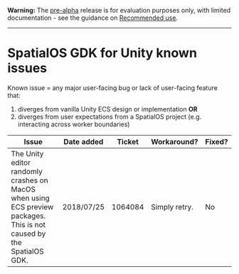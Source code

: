 **Warning:** The [pre-alpha](https://docs.improbable.io/reference/latest/shared/release-policy#maturity-stages) release is for evaluation purposes only, with limited documentation - see the guidance on [Recommended use](../README.md#recommended-use).

----

# SpatialOS GDK for Unity known issues

Known issue = any major user-facing bug or lack of user-facing feature that:
1. diverges from vanilla Unity ECS design or implementation **OR**
1. diverges from user expectations from a SpatialOS project (e.g. interacting across worker boundaries)

| Issue | Date added | Ticket | Workaround? | Fixed? |
|-------|-------------------|--------|-------------|-------|
| The Unity editor randomly crashes on MacOS when using ECS preview packages. This is not caused by the SpatialOS GDK. | 2018/07/25 | 1064084 | Simply retry. | No|
